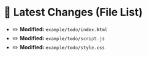 # 🔄 Latest Changes (File List)

- ✏️ **Modified:** `example/todo/index.html`
- ✏️ **Modified:** `example/todo/script.js`
- ✏️ **Modified:** `example/todo/style.css`
